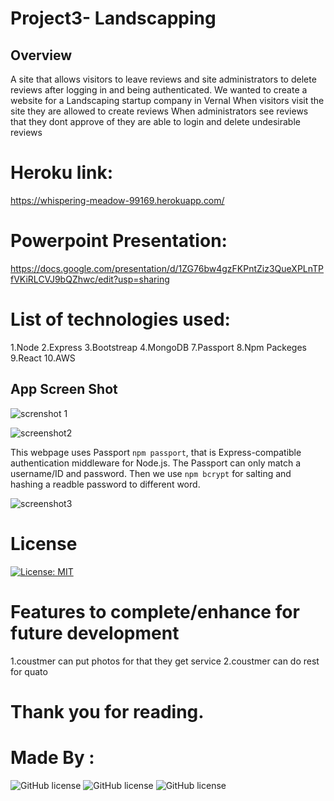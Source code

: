 # Project3- Landscapping

## Overview
A site that allows visitors to leave reviews and site administrators to delete reviews after logging in and being authenticated. 
We wanted to create a website for a Landscaping startup company in Vernal
When visitors visit the site they are allowed to create reviews
When administrators see reviews that they dont approve of they are able to login and delete undesirable reviews


# Heroku link:

https://whispering-meadow-99169.herokuapp.com/


# Powerpoint Presentation:
https://docs.google.com/presentation/d/1ZG76bw4gzFKPntZiz3QueXPLnTPfVKiRLCVJ9bQZhwc/edit?usp=sharing
 
# List of technologies used:
  1.Node
  2.Express
  3.Bootstreap
  4.MongoDB
  7.Passport
  8.Npm Packeges
  9.React
  10.AWS

## App Screen Shot

![screnshot 1](https://github.com/Jewls250/landscaping/blob/main/landscaping/client/src/components/assets/Screen%20Shot%202021-05-28%20at%208.56.15%20AM.png)


![screenshot2](https://github.com/Jewls250/landscaping/blob/main/landscaping/client/src/components/assets/Screen%20Shot%202021-05-28%20at%208.56.23%20AM.png)

This webpage uses Passport `npm passport`, that is Express-compatible authentication middleware for Node.js. The Passport can only match a username/ID and password. Then we use `npm bcrypt` for salting and hashing a readble password to different word.
 

![screenshot3]()


# License 


[![License: MIT](https://img.shields.io/badge/License-MIT-yellow.svg)](https://opensource.org/licenses/MIT)


# Features to complete/enhance for future development
1.coustmer can put photos for that they get service 
2.coustmer can do rest  for quato


# Thank you for reading.
# Made By : 
![GitHub license](https://img.shields.io/badge/Made%20by-%40niyati7892-orange)
![GitHub license](https://img.shields.io/badge/Made%20by-%40jewls250-orange)
![GitHub license](https://img.shields.io/badge/Made%20by-%40davidsackett14-orange)
